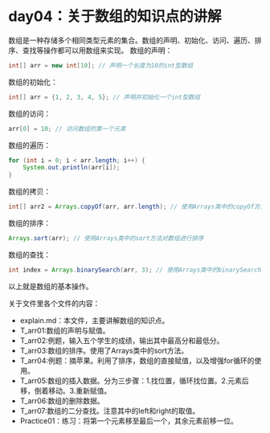 # day04：关于数组的知识点的讲解

数组是一种存储多个相同类型元素的集合。数组的声明、初始化、访问、遍历、排序、查找等操作都可以用数组来实现。
数组的声明：
```java
int[] arr = new int[10]; // 声明一个长度为10的int型数组
```
数组的初始化：
```java
int[] arr = {1, 2, 3, 4, 5}; // 声明并初始化一个int型数组
```
数组的访问：
```java
arr[0] = 10; // 访问数组的第一个元素
```
数组的遍历：
```java
for (int i = 0; i < arr.length; i++) {
    System.out.println(arr[i]);
}
```
数组的拷贝：
```java
int[] arr2 = Arrays.copyOf(arr, arr.length); // 使用Arrays类中的copyOf方法拷贝数组
```

数组的排序：
```java
Arrays.sort(arr); // 使用Arrays类中的sort方法对数组进行排序
```
数组的查找：
```java
int index = Arrays.binarySearch(arr, 3); // 使用Arrays类中的binarySearch方法查找数组中的元素
``` 

以上就是数组的基本操作。    

关于文件里各个文件的内容：
- explain.md：本文件，主要讲解数组的知识点。
- T_arr01:数组的声明与赋值。
- T_arr02:例题，输入五个学生的成绩，输出其中最高分和最低分。
- T_arr03:数组的排序。使用了Arrays类中的sort方法。
- T_arr04:例题：摘苹果。利用了排序，数组的直接赋值，以及增强for循环的使用。
- T_arr05:数组的插入数据。分为三步骤：1.找位置，循环找位置。2.元素后移，倒着移动。3.重新赋值。
- T_arr06:数组的删除数据。
- T_arr07:数组的二分查找。注意其中的left和right的取值。
- Practice01：练习：将第一个元素移至最后一个，其余元素前移一位。
